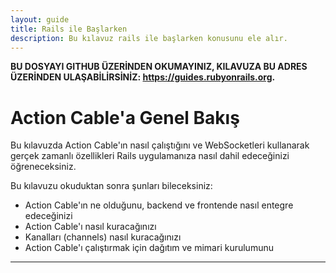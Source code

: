 ```yaml
---
layout: guide
title: Rails ile Başlarken
description: Bu kılavuz rails ile başlarken konusunu ele alır.
---
```


**BU DOSYAYI GITHUB ÜZERİNDEN OKUMAYINIZ, KILAVUZA BU ADRES ÜZERİNDEN ULAŞABİLİRSİNİZ: <https://guides.rubyonrails.org>.**

Action Cable'a Genel Bakış
=====================

Bu kılavuzda Action Cable'ın nasıl çalıştığını ve WebSocketleri kullanarak
gerçek zamanlı özellikleri Rails uygulamanıza nasıl dahil edeceğinizi öğreneceksiniz.

Bu kılavuzu okuduktan sonra şunları bileceksiniz:

* Action Cable'ın ne olduğunu, backend ve frontende nasıl entegre edeceğinizi 
* Action Cable'ı nasıl kuracağınızı
* Kanalları (channels) nasıl kuracağınızı
* Action Cable'ı çalıştırmak için dağıtım ve mimari kurulumunu

--------------------------------------------------------------------------------